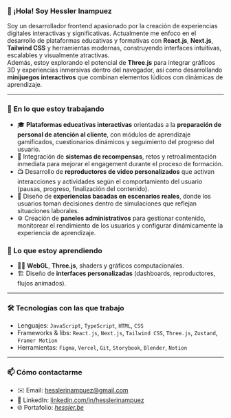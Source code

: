 ### 👋 ¡Hola! Soy Hessler Inampuez

Soy un desarrollador frontend apasionado por la creación de experiencias digitales interactivas y significativas. Actualmente me enfoco en el desarrollo de plataformas educativas y formativas con **React.js**, **Next.js**, **Tailwind CSS** y herramientas modernas, construyendo interfaces intuitivas, escalables y visualmente atractivas.  
Además, estoy explorando el potencial de **Three.js** para integrar gráficos 3D y experiencias inmersivas dentro del navegador, así como desarrollando **minijuegos interactivos** que combinan elementos lúdicos con dinámicas de aprendizaje.

---

### 🚀 En lo que estoy trabajando

- 🎓 **Plataformas educativas interactivas** orientadas a la **preparación de personal de atención al cliente**, con módulos de aprendizaje gamificados, cuestionarios dinámicos y seguimiento del progreso del usuario.
- 🧩 Integración de **sistemas de recompensas**, retos y retroalimentación inmediata para mejorar el engagement durante el proceso de formación.
- 📺 Desarrollo de **reproductores de video personalizados** que activan interacciones y actividades según el comportamiento del usuario (pausas, progreso, finalización del contenido).
- 🧠 Diseño de **experiencias basadas en escenarios reales**, donde los usuarios toman decisiones dentro de simulaciones que reflejan situaciones laborales.
- ⚙️ Creación de **paneles administrativos** para gestionar contenido, monitorear el rendimiento de los usuarios y configurar dinámicamente la experiencia de aprendizaje.


### 🧩 Lo que estoy aprendiendo

- 👨‍💻 **WebGL**, **Three.js**, shaders y gráficos computacionales.
- 🏗️ Diseño de **interfaces personalizadas** (dashboards, reproductores, flujos animados).

---

### 🛠️ Tecnologías con las que trabajo

- Lenguajes: `JavaScript`, `TypeScript`, `HTML`, `CSS`
- Frameworks & libs: `React.js`, `Next.js`, `Tailwind CSS`, `Three.js`, `Zustand`, `Framer Motion`
- Herramientas: `Figma`, `Vercel`, `Git`, `Storybook`, `Blender`, `Notion`

---

### 📫 Cómo contactarme

- ✉️ Email: hesslerinampuez@gmail.com  
- 💼 LinkedIn: [linkedin.com/in/hesslerinampuez](https://www.linkedin.com/in/hessler-inampuez/)  
- 🌐 Portafolio: *[hessler.be](https://hessler.be/)*
